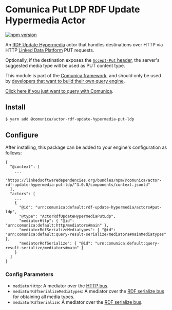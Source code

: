 # Comunica Put LDP RDF Update Hypermedia Actor

[![npm version](https://badge.fury.io/js/%40comunica%2Factor-rdf-update-hypermedia-put-ldp.svg)](https://www.npmjs.com/package/@comunica/actor-rdf-update-hypermedia-put-ldp)

An [RDF Update Hypermedia](https://github.com/comunica/comunica/tree/master/packages/bus-rdf-update-hypermedia) actor
that handles destinations over HTTP via HTTP [Linked Data Platform](https://www.w3.org/TR/ldp/) PUT requests.

Optionally, if the destination exposes the [`Accept-Put` header](https://solidproject.org/TR/protocol#accept-put),
the server's suggested media type will be used as PUT content type.

This module is part of the [Comunica framework](https://github.com/comunica/comunica),
and should only be used by [developers that want to build their own query engine](https://comunica.dev/docs/modify/).

[Click here if you just want to query with Comunica](https://comunica.dev/docs/query/).

## Install

```bash
$ yarn add @comunica/actor-rdf-update-hypermedia-put-ldp
```

## Configure

After installing, this package can be added to your engine's configuration as follows:
```text
{
  "@context": [
    ...
    "https://linkedsoftwaredependencies.org/bundles/npm/@comunica/actor-rdf-update-hypermedia-put-ldp/^3.0.0/components/context.jsonld"
  ],
  "actors": [
    ...
    {
      "@id": "urn:comunica:default:rdf-update-hypermedia/actors#put-ldp",
      "@type": "ActorRdfUpdateHypermediaPutLdp",
      "mediatorHttp": { "@id": "urn:comunica:default:http/mediators#main" },
      "mediatorRdfSerializeMediatypes": { "@id": "urn:comunica:default:query-result-serialize/mediators#mainMediatypes" },
      "mediatorRdfSerialize": { "@id": "urn:comunica:default:query-result-serialize/mediators#main" }
    }
  ]
}
```

### Config Parameters

* `mediatorHttp`: A mediator over the [HTTP bus](https://github.com/comunica/comunica/tree/master/packages/bus-http).
* `mediatorRdfSerializeMediatypes`: A mediator over the [RDF serialize bus](https://github.com/comunica/comunica/tree/master/packages/bus-rdf-serialize) for obtaining all media types.
* `mediatorRdfSerialize`: A mediator over the [RDF serialize bus](https://github.com/comunica/comunica/tree/master/packages/bus-rdf-serialize).
